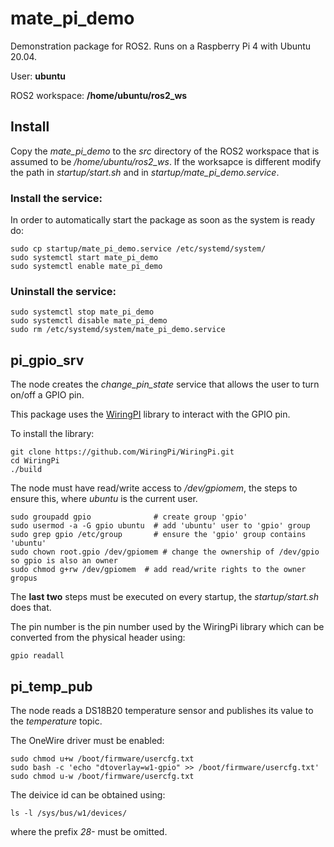# mate_pi_demo

Demonstration package for ROS2. Runs on a Raspberry Pi 4 with Ubuntu 20.04.

User: **ubuntu**

ROS2 workspace: **/home/ubuntu/ros2_ws**

## Install

Copy the *mate_pi_demo* to the *src* directory of the ROS2 workspace that is assumed to be */home/ubuntu/ros2_ws*.
If the worksapce is different modify the path in *startup/start.sh* and in *startup/mate_pi_demo.service*.

### Install the service:

In order to automatically start the package as soon as the system is ready do:

```
sudo cp startup/mate_pi_demo.service /etc/systemd/system/
sudo systemctl start mate_pi_demo
sudo systemctl enable mate_pi_demo
```

### Uninstall the service:
```
sudo systemctl stop mate_pi_demo
sudo systemctl disable mate_pi_demo
sudo rm /etc/systemd/system/mate_pi_demo.service
```

## pi_gpio_srv

The node creates the *change_pin_state* service that allows the user to turn on/off a GPIO pin.

This package uses the [WiringPI](https://github.com/WiringPi/WiringPi.git) library to interact with the GPIO pin.

To install the library:
```
git clone https://github.com/WiringPi/WiringPi.git
cd WiringPi
./build
```

The node must have read/write access to */dev/gpiomem*, the steps to ensure this, where *ubuntu* is the current user.
```
sudo groupadd gpio              # create group 'gpio'
sudo usermod -a -G gpio ubuntu  # add 'ubuntu' user to 'gpio' group
sudo grep gpio /etc/group       # ensure the 'gpio' group contains 'ubuntu'
sudo chown root.gpio /dev/gpiomem # change the ownership of /dev/gpio so gpio is also an owner
sudo chmod g+rw /dev/gpiomem  # add read/write rights to the owner gropus
```

The **last two** steps must be executed on every startup, the *startup/start.sh* does that.

The pin number is the pin number used by the WiringPi library which can be converted from the physical header using:
```
gpio readall
```

## pi_temp_pub

The node reads a DS18B20 temperature sensor and publishes its value to the *temperature* topic.

The OneWire driver must be enabled:
```
sudo chmod u+w /boot/firmware/usercfg.txt
sudo bash -c 'echo "dtoverlay=w1-gpio" >> /boot/firmware/usercfg.txt'
sudo chmod u-w /boot/firmware/usercfg.txt
```

The deivice id can be obtained using:
```
ls -l /sys/bus/w1/devices/
```
where the prefix *28-* must be omitted.
